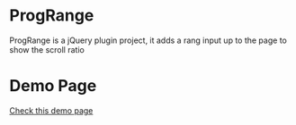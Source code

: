 # ProgRange
ProgRange is a jQuery plugin project, it adds a rang input up to the page to show the scroll ratio
# Demo Page
[Check this demo page](https://lebleut.github.io/progRange/index.html)